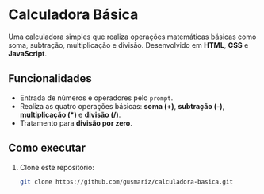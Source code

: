# Calculadora Básica

Uma calculadora simples que realiza operações matemáticas básicas como soma, subtração, multiplicação e divisão. Desenvolvido em **HTML**, **CSS** e **JavaScript**.

## Funcionalidades

- Entrada de números e operadores pelo `prompt`.
- Realiza as quatro operações básicas: **soma (+)**, **subtração (-)**, **multiplicação (*)** e **divisão (/)**.
- Tratamento para **divisão por zero**.

## Como executar

1. Clone este repositório:
   ```bash
   git clone https://github.com/gusmariz/calculadora-basica.git
